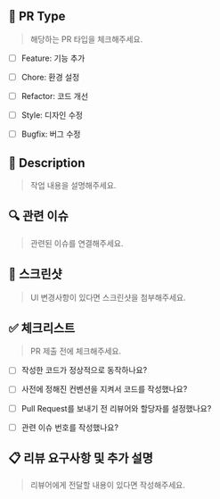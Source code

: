 ## 🔄 PR Type
> 해당하는 PR 타입을 체크해주세요.

- [ ] Feature: 기능 추가
- [ ] Chore: 환경 설정
- [ ] Refactor: 코드 개선
- [ ] Style: 디자인 수정
- [ ] Bugfix: 버그 수정


## 📝 Description
> 작업 내용을 설명해주세요.
<!-- 구현한 기능, 수정한 버그, 변경된 동작 등을 자세히 설명해주세요. -->


## 🔍 관련 이슈
> 관련된 이슈를 연결해주세요.
<!-- ex: #이슈번호 -->


## 📸 스크린샷
> UI 변경사항이 있다면 스크린샷을 첨부해주세요.


## ✅ 체크리스트
> PR 제출 전에 체크해주세요.

- [ ] 작성한 코드가 정상적으로 동작하나요?
- [ ] 사전에 정해진 컨벤션을 지켜서 코드를 작성했나요?
- [ ] Pull Request를 보내기 전 리뷰어와 할당자를 설정했나요?
- [ ] 관련 이슈 번호를 작성했나요?


## 📋 리뷰 요구사항 및 추가 설명
> 리뷰어에게 전달할 내용이 있다면 작성해주세요.
